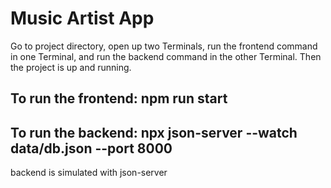 # Music Artist App

Go to project directory, open up two Terminals, run the frontend command in one Terminal, and run the backend command in the other Terminal. Then the project is up and running. 

To run the frontend: npm run start 
-------------------------------------
To run the backend: npx json-server --watch data/db.json --port 8000
-------------------------------------

backend is simulated with json-server

